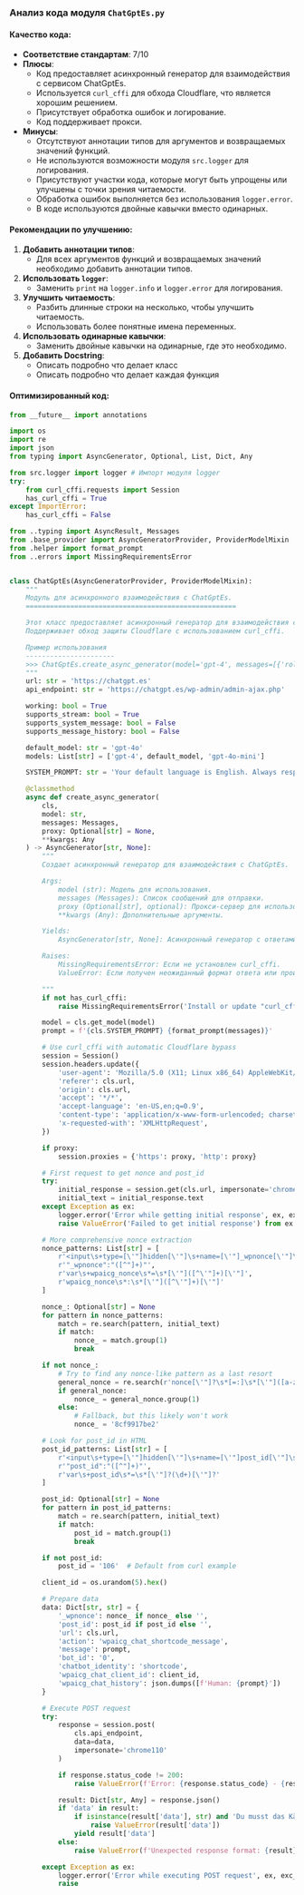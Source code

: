 ### **Анализ кода модуля `ChatGptEs.py`**

#### **Качество кода**:
- **Соответствие стандартам**: 7/10
- **Плюсы**:
  - Код предоставляет асинхронный генератор для взаимодействия с сервисом ChatGptEs.
  - Используется `curl_cffi` для обхода Cloudflare, что является хорошим решением.
  - Присутствует обработка ошибок и логирование.
  - Код поддерживает прокси.
- **Минусы**:
  - Отсутствуют аннотации типов для аргументов и возвращаемых значений функций.
  - Не используются возможности модуля `src.logger` для логирования.
  - Присутствуют участки кода, которые могут быть упрощены или улучшены с точки зрения читаемости.
  - Обработка ошибок выполняется без использования `logger.error`.
  - В коде используются двойные кавычки вместо одинарных.

#### **Рекомендации по улучшению**:
1. **Добавить аннотации типов**:
   - Для всех аргументов функций и возвращаемых значений необходимо добавить аннотации типов.
2. **Использовать `logger`**:
   - Заменить `print` на `logger.info` и `logger.error` для логирования.
3. **Улучшить читаемость**:
   - Разбить длинные строки на несколько, чтобы улучшить читаемость.
   - Использовать более понятные имена переменных.
4. **Использовать одинарные кавычки**:
   - Заменить двойные кавычки на одинарные, где это необходимо.
5. **Добавить Docstring**:
   - Описать подробно что делает класс
   - Описать подробно что делает каждая функция

#### **Оптимизированный код**:
```python
from __future__ import annotations

import os
import re
import json
from typing import AsyncGenerator, Optional, List, Dict, Any

from src.logger import logger # Импорт модуля logger
try:
    from curl_cffi.requests import Session
    has_curl_cffi = True
except ImportError:
    has_curl_cffi = False

from ..typing import AsyncResult, Messages
from .base_provider import AsyncGeneratorProvider, ProviderModelMixin
from .helper import format_prompt
from ..errors import MissingRequirementsError


class ChatGptEs(AsyncGeneratorProvider, ProviderModelMixin):
    """
    Модуль для асинхронного взаимодействия с ChatGptEs.
    ====================================================

    Этот класс предоставляет асинхронный генератор для взаимодействия с API ChatGptEs.
    Поддерживает обход защиты Cloudflare с использованием curl_cffi.

    Пример использования
    ----------------------
    >>> ChatGptEs.create_async_generator(model='gpt-4', messages=[{'role': 'user', 'content': 'Hello'}])
    """
    url: str = 'https://chatgpt.es'
    api_endpoint: str = 'https://chatgpt.es/wp-admin/admin-ajax.php'

    working: bool = True
    supports_stream: bool = True
    supports_system_message: bool = False
    supports_message_history: bool = False

    default_model: str = 'gpt-4o'
    models: List[str] = ['gpt-4', default_model, 'gpt-4o-mini']

    SYSTEM_PROMPT: str = 'Your default language is English. Always respond in English unless the user\'s message is in a different language. If the user\'s message is not in English, respond in the language of the user\'s message. Maintain this language behavior throughout the conversation unless explicitly instructed otherwise. User input:'

    @classmethod
    async def create_async_generator(
        cls,
        model: str,
        messages: Messages,
        proxy: Optional[str] = None,
        **kwargs: Any
    ) -> AsyncGenerator[str, None]:
        """
        Создает асинхронный генератор для взаимодействия с ChatGptEs.

        Args:
            model (str): Модель для использования.
            messages (Messages): Список сообщений для отправки.
            proxy (Optional[str], optional): Прокси-сервер для использования. По умолчанию None.
            **kwargs (Any): Дополнительные аргументы.

        Yields:
            AsyncGenerator[str, None]: Асинхронный генератор с ответами от ChatGptEs.

        Raises:
            MissingRequirementsError: Если не установлен curl_cffi.
            ValueError: Если получен неожиданный формат ответа или произошла ошибка при запросе.

        """
        if not has_curl_cffi:
            raise MissingRequirementsError('Install or update "curl_cffi" package | pip install -U curl_cffi')

        model = cls.get_model(model)
        prompt = f'{cls.SYSTEM_PROMPT} {format_prompt(messages)}'

        # Use curl_cffi with automatic Cloudflare bypass
        session = Session()
        session.headers.update({
            'user-agent': 'Mozilla/5.0 (X11; Linux x86_64) AppleWebKit/537.36 (KHTML, like Gecko) Chrome/133.0.0.0 Safari/537.36',
            'referer': cls.url,
            'origin': cls.url,
            'accept': '*/*',
            'accept-language': 'en-US,en;q=0.9',
            'content-type': 'application/x-www-form-urlencoded; charset=UTF-8',
            'x-requested-with': 'XMLHttpRequest',
        })

        if proxy:
            session.proxies = {'https': proxy, 'http': proxy}

        # First request to get nonce and post_id
        try:
            initial_response = session.get(cls.url, impersonate='chrome110')
            initial_text = initial_response.text
        except Exception as ex:
            logger.error('Error while getting initial response', ex, exc_info=True)
            raise ValueError('Failed to get initial response') from ex

        # More comprehensive nonce extraction
        nonce_patterns: List[str] = [
            r'<input\s+type=[\'"]hidden[\'"]\s+name=[\'"]_wpnonce[\'"]\s+value=[\'"]([^\'"]+)[\'"]',
            r'"_wpnonce":"([^"]+)"',
            r'var\s+wpaicg_nonce\s*=\s*[\'"]([^\'"]+)[\'"]',
            r'wpaicg_nonce\s*:\s*[\'"]([^\'"]+)[\'"]'
        ]

        nonce_: Optional[str] = None
        for pattern in nonce_patterns:
            match = re.search(pattern, initial_text)
            if match:
                nonce_ = match.group(1)
                break

        if not nonce_:
            # Try to find any nonce-like pattern as a last resort
            general_nonce = re.search(r'nonce[\'"]?\s*[=:]\s*[\'"]([a-zA-Z0-9]+)[\'"]', initial_text)
            if general_nonce:
                nonce_ = general_nonce.group(1)
            else:
                # Fallback, but this likely won't work
                nonce_ = '8cf9917be2'

        # Look for post_id in HTML
        post_id_patterns: List[str] = [
            r'<input\s+type=[\'"]hidden[\'"]\s+name=[\'"]post_id[\'"]\s+value=[\'"]([^\'"]+)[\'"]',
            r'"post_id":"([^"]+)"',
            r'var\s+post_id\s*=\s*[\'"]?(\d+)[\'"]?'
        ]

        post_id: Optional[str] = None
        for pattern in post_id_patterns:
            match = re.search(pattern, initial_text)
            if match:
                post_id = match.group(1)
                break

        if not post_id:
            post_id = '106'  # Default from curl example

        client_id = os.urandom(5).hex()

        # Prepare data
        data: Dict[str, str] = {
            '_wpnonce': nonce_ if nonce_ else '',
            'post_id': post_id if post_id else '',
            'url': cls.url,
            'action': 'wpaicg_chat_shortcode_message',
            'message': prompt,
            'bot_id': '0',
            'chatbot_identity': 'shortcode',
            'wpaicg_chat_client_id': client_id,
            'wpaicg_chat_history': json.dumps([f'Human: {prompt}'])
        }

        # Execute POST request
        try:
            response = session.post(
                cls.api_endpoint,
                data=data,
                impersonate='chrome110'
            )

            if response.status_code != 200:
                raise ValueError(f'Error: {response.status_code} - {response.text}')

            result: Dict[str, Any] = response.json()
            if 'data' in result:
                if isinstance(result['data'], str) and 'Du musst das Kästchen anklicken!' in result['data']:
                    raise ValueError(result['data'])
                yield result['data']
            else:
                raise ValueError(f'Unexpected response format: {result}')

        except Exception as ex:
            logger.error('Error while executing POST request', ex, exc_info=True)
            raise